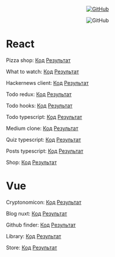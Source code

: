 <p align="center">
	<a href="https://github.com/some-yummy-nick?tab=repositories"><img src="https://img.shields.io/github/followers/some-yummy-nick.svg?label=GitHub&style=social" alt="GitHub"></a>
</p>
<p align="center">
	<img src="https://media.giphy.com/media/l3vR9IG7KlnQEAwTe/giphy.gif" alt="GitHub">
</p>

# React
<p>
	Pizza shop: <a href="https://github.com/some-yummy-nick/react-pizza">Код</a>
	<a href="https://some-yummy-react-pizza.netlify.app/">Результат</a>
</p>
<p>
	What to watch: <a href="https://github.com/some-yummy-nick/what-to-watch">Код</a>
	<a href="https://some-yummy-what-to-watch.netlify.app/">Результат</a>
</p>
<p>
	Hackernews client: <a href="https://github.com/some-yummy-nick/hackernews-client">Код</a>
	<a href="https://some-yummy-hackernews.netlify.com/">Результат</a>
</p>
<p>
	Todo redux: <a href="https://github.com/some-yummy-nick/todo-redux">Код</a>
	<a href="https://some-yummy-todo-redux.web.app/">Результат</a>
</p>
<p>
	Todo hooks: <a href="https://github.com/some-yummy-nick/todo-hooks">Код</a>
	<a href="https://some-yummy-todo-hooks.netlify.app/">Результат</a>
</p>
<p>
	Todo typescript: <a href="https://github.com/some-yummy-nick/react-ts-todo">Код</a>
	<a href="https://some-yummy-react-ts-todo.netlify.app/">Результат</a>
</p>
<p>
	Medium clone: <a href="https://github.com/some-yummy-nick/medium-clone">Код</a>
	<a href="https://some-yummy-medium-clone.netlify.app/">Результат</a>
</p>
<p>
	Quiz typescript: <a href="https://github.com/some-yummy-nick/react-ts-quiz">Код</a>
	<a href="https://some-yummy-react-ts-quiz.netlify.app/">Результат</a>
</p>
<p>
	Posts typescript: <a href="https://github.com/some-yummy-nick/react-ts-posts">Код</a>
	<a href="https://some-yummy-react-ts-posts.netlify.app/">Результат</a>
</p>
<p>
	Shop: <a href="https://github.com/some-yummy-nick/react-shop">Код</a>
	<a href="https://yeffasol-shop.netlify.app/">Результат</a>
</p>

# Vue
<p>
	Cryptonomicon: <a href="https://github.com/some-yummy-nick/vue-cryptonomicon">Код</a>
	<a href="https://some-yummy-cryptonomicon.netlify.app/">Результат</a>
</p>
<p>
	Blog nuxt: <a href="https://github.com/some-yummy-nick/vue-blog-nuxt">Код</a>
	<a href="https://some-yummy-vue-blog-nuxt.netlify.app/">Результат</a>
</p>
<p>
	Github finder: <a href="https://github.com/some-yummy-nick/vue-github-finder">Код</a>
	<a href="https://some-yummy-vue-github-finder.netlify.app/">Результат</a>
</p>
<p>
	Library: <a href="https://github.com/some-yummy-nick/vue-library">Код</a>
	<a href="https://some-yummy-vue-library.netlify.app/">Результат</a>
</p>
<p>
	Store: <a href="https://github.com/some-yummy-nick/vue-store">Код</a>
	<a href="https://some-yummy-vue-store.netlify.app/">Результат</a>
</p>
